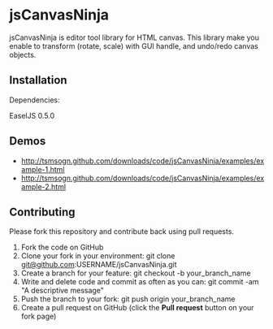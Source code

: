 
# jsCanvasNinja

jsCanvasNinja is editor tool library for HTML canvas. This library make you enable to transform (rotate, scale) with GUI handle, and undo/redo canvas objects.

## Installation

Dependencies:

EaselJS 0.5.0

## Demos

- <http://tsmsogn.github.com/downloads/code/jsCanvasNinja/examples/example-1.html>
- <http://tsmsogn.github.com/downloads/code/jsCanvasNinja/examples/example-2.html>

## Contributing

Please fork this repository and contribute back using pull requests.

1. Fork the code on GitHub
2. Clone your fork in your environment: git clone git@github.com:USERNAME/jsCanvasNinja.git
3. Create a branch for your feature: git checkout -b your_branch_name
4. Write and delete code and commit as often as you can: git commit -am "A descriptive message"
5. Push the branch to your fork: git push origin your_branch_name
6. Create a pull request on GitHub (click the **Pull request** button on your fork page)